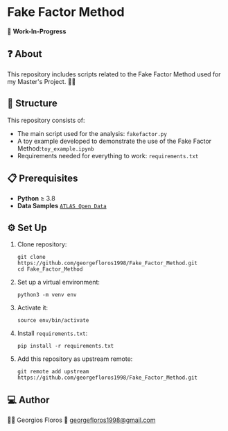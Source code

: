 # Fake Factor Method

:construction: **Work-In-Progress**

## :question: About
This repository includes scripts related to the Fake Factor Method used for my Master's Project. :student:

## :bricks: Structure
This repository consists of:
* The main script used for the analysis: ``fakefactor.py``
* A toy example developed to demonstrate the use of the Fake Factor Method:``toy_example.ipynb``
* Requirements needed for everything to work: ``requirements.txt``

## :clipboard: Prerequisites
* **Python** $\geq$ 3.8
* **Data Samples** [`ATLAS Open Data`](https://atlas-opendata.web.cern.ch/Legacy13TeV/1lep/)

## :gear: Set Up
1. Clone repository:
    ```
    git clone https://github.com/georgefloros1998/Fake_Factor_Method.git
    cd Fake_Factor_Method
    ```
2. Set up a virtual environment:
    ```
    python3 -m venv env
    ```
3. Activate it:
    ```
    source env/bin/activate
    ```
4. Install ``requirements.txt``:
    ```
    pip install -r requirements.txt
    ```
5. Add this repository as upstream remote:
    ```
    git remote add upstream https://github.com/georgefloros1998/Fake_Factor_Method.git
    ```

## :computer: Author
:scientist: Georgios Floros
:incoming_envelope: [georgefloros1998@gmail.com](georgefloros1998@gmail.com)